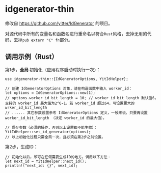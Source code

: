 ﻿# idgenerator-thin
修改自 https://github.com/yitter/IdGenerator 的项目。

对源代码中所有的变量名和函数名进行重命名以符合`Rust`风格，去掉无用的代码，去掉`pub extern "C" fn`部分。

## 调用示例（Rust）

第1步，**全局** 初始化（应用程序启动时执行一次）：
```
use idgenerator-thin::{IdGeneratorOptions, YitIdHelper};

// 创建 IdGeneratorOptions 对象，请在构造函数中输入 worker_id：
let options = IdGeneratorOptions::new(1);
// options.worker_id_bit_length = 10; // worker_id_bit_length 默认值6，支持的 worker_id 最大值为2^6-1，若 worker_id 超过64，可设置更大的 wrker_id_bit_length
// ...... 其它参数设置参考 IdGeneratorOptions 定义，一般来说，只要再设置 worker_id_bit_length （决定 worker_id 的最大值）。

// 保存参数（必须的操作，否则以上设置都不能生效）：
YitIdHelper::set_id_generator(options);
// 以上初始化过程只需全局一次，且必须在第2步之前设置。
```

第2步，生成ID：
```
// 初始化以后，即可在任何需要生成ID的地方，调用以下方法：
let next_id = YitIdHelper::next_id();
println!("next_id: {}", next_id);
```


